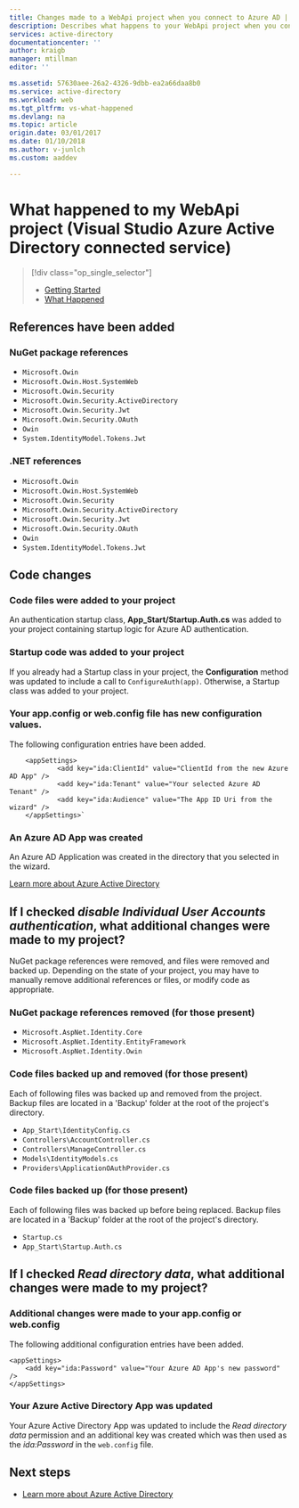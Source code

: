 ```yaml
---
title: Changes made to a WebApi project when you connect to Azure AD | Microsoft Docs
description: Describes what happens to your WebApi project when you connect to Azure AD by using Visual Studio
services: active-directory
documentationcenter: ''
author: kraigb
manager: mtillman
editor: ''

ms.assetid: 57630aee-26a2-4326-9dbb-ea2a66daa8b0
ms.service: active-directory
ms.workload: web
ms.tgt_pltfrm: vs-what-happened
ms.devlang: na
ms.topic: article
origin.date: 03/01/2017
ms.date: 01/10/2018
ms.author: v-junlch
ms.custom: aaddev

---
```

# What happened to my WebApi project (Visual Studio Azure Active Directory connected service)
> [!div class="op_single_selector"]
> * [Getting Started](vs-active-directory-webapi-getting-started.md)
> * [What Happened](vs-active-directory-webapi-what-happened.md)
> 
> 

## References have been added
### NuGet package references
- `Microsoft.Owin`
- `Microsoft.Owin.Host.SystemWeb`
- `Microsoft.Owin.Security`
- `Microsoft.Owin.Security.ActiveDirectory`
- `Microsoft.Owin.Security.Jwt`
- `Microsoft.Owin.Security.OAuth`
- `Owin`
- `System.IdentityModel.Tokens.Jwt`

### .NET references
- `Microsoft.Owin`
- `Microsoft.Owin.Host.SystemWeb`
- `Microsoft.Owin.Security`
- `Microsoft.Owin.Security.ActiveDirectory`
- `Microsoft.Owin.Security.Jwt`
- `Microsoft.Owin.Security.OAuth`
- `Owin`
- `System.IdentityModel.Tokens.Jwt`

## Code changes
### Code files were added to your project
An authentication startup class, **App_Start/Startup.Auth.cs** was added to your project containing startup logic for Azure AD authentication.

### Startup code was added to your project
If you already had a Startup class in your project, the **Configuration** method was updated to include a call to `ConfigureAuth(app)`. Otherwise, a Startup class was added to your project.

### Your app.config or web.config file has new configuration values.
The following configuration entries have been added.

```
    <appSettings>
            <add key="ida:ClientId" value="ClientId from the new Azure AD App" />
            <add key="ida:Tenant" value="Your selected Azure AD Tenant" />
            <add key="ida:Audience" value="The App ID Uri from the wizard" />
    </appSettings>`
```

### An Azure AD App was created
An Azure AD Application was created in the directory that you selected in the wizard.

[Learn more about Azure Active Directory](/active-directory/)

## If I checked *disable Individual User Accounts authentication*, what additional changes were made to my project?
NuGet package references were removed, and files were removed and backed up. Depending on the state of your project, you may have to manually remove additional references or files, or modify code as appropriate.

### NuGet package references removed (for those present)
- `Microsoft.AspNet.Identity.Core`
- `Microsoft.AspNet.Identity.EntityFramework`
- `Microsoft.AspNet.Identity.Owin`

### Code files backed up and removed (for those present)
Each of following files was backed up and removed from the project. Backup files are located in a 'Backup' folder at the root of the project's directory.

- `App_Start\IdentityConfig.cs`
- `Controllers\AccountController.cs`
- `Controllers\ManageController.cs`
- `Models\IdentityModels.cs`
- `Providers\ApplicationOAuthProvider.cs`

### Code files backed up (for those present)
Each of following files was backed up before being replaced. Backup files are located in a 'Backup' folder at the root of the project's directory.

- `Startup.cs`
- `App_Start\Startup.Auth.cs`

## If I checked *Read directory data*, what additional changes were made to my project?
### Additional changes were made to your app.config or web.config
The following additional configuration entries have been added.

```
<appSettings>
    <add key="ida:Password" value="Your Azure AD App's new password" />
</appSettings>
```

### Your Azure Active Directory App was updated
Your Azure Active Directory App was updated to include the *Read directory data* permission and an additional key was created which was then used as the *ida:Password* in the `web.config` file.

## Next steps
- [Learn more about Azure Active Directory](/active-directory/)


<!-- Update_Description: link update -->